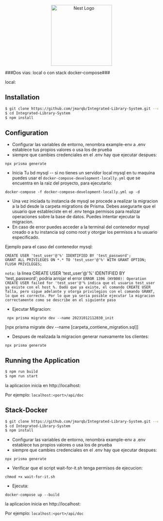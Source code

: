 <p align="center">
  <a href="http://nestjs.com/" target="blank"><img src="https://nestjs.com/img/logo-small.svg" width="200" alt="Nest Logo" /></a>
</p>

###Dos vias: local o con stack docker-compose###

 local:

## Installation

```bash
$ git clone https://github.com/jmarqb/Integrated-Library-System.git --config core.autocrlf=input
$ cd Integrated-Library-System
$ npm install
```

## Configuration

* Configurar las variables de entorno, renombra example-env a .env establece tus propios valores o usa los de prueba
* siempre que cambies credenciales en el .env hay que ejecutar despues:

```
npx prisma generate
```

* Inicia Tu bd mysql -- si no tienes un servidor local mysql en tu maquina puedes usar el `docker-compose-development-locally.yml` que se encuentra en la raiz del proyecto, para ejecutarlo:

```
docker-compose -f docker-compose-development-locally.yml up -d
```

* Una vez iniciada tu instancia de mysql se procede a realizar la migracion a la bd desde la carpeta migrations de Prisma.
Debes asegurarte que el usuario que estableciste en el .env tenga permisos para realizar operaciones sobre la base de datos. Puedes intentar ejecutar la migracion.
* En caso de error puedes acceder a la terminal del contenedor mysql creado o a tu instancia sql como root y otorgar los permisos  a tu usuario especificado.

Ejemplo para el caso del contenedor mysql:
```
CREATE USER 'test_user'@'%' IDENTIFIED BY 'test_password';
GRANT ALL PRIVILEGES ON *.* TO 'test_user'@'%' WITH GRANT OPTION;
FLUSH PRIVILEGES;
```

`nota:` la linea CREATE USER 'test_user'@'%' IDENTIFIED BY 'test_password'; podria arrojar el error `ERROR 1396 (HY000): Operation CREATE USER failed for 'test_user'@'% indica que el usuario test_user ya existe con el host %. Dado que ya existe, el comando CREATE USER falla, pero sigue adelante y otorga privilegios con el comando GRANT, lo que es correcto. Por lo que ya seria posible ejecutar la migracion correctamente como se describe en el siguiente paso`

* Ejecutar Migracion:

```
 npx prisma migrate dev --name 20231012112830_init 
 ```
 [npx prisma migrate dev --name [carpeta_contiene_migration.sql]] 

* Despues de realizada la migracion generar nuevamente los clientes:

```
npx prisma generate
```

## Running the Application

```bash
$ npm run build
$ npm run start
```


la aplicacion inicia en http://localhost:<puerto>

Por ejemplo: `localhost:<port>/api/doc`


## Stack-Docker

```bash
$ git clone https://github.com/jmarqb/Integrated-Library-System.git --config core.autocrlf=input
$ cd Integrated-Library-System
$ npm install
```

* Configurar las variables de entorno, renombra example-env a .env establece tus propios valores o usa los de prueba
* siempre que cambies credenciales en el .env hay que ejecutar despues:

```
npx prisma generate
```

* Verificar que el script wait-for-it.sh tenga permisos de ejecucion:
```
chmod +x wait-for-it.sh
```

* Ejecuta:

```
docker-compose up --build
```

la aplicacion inicia en http://localhost:<puerto>

Por ejemplo: `localhost:<port>/api/doc`






